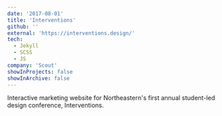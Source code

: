 ```yaml
---
date: '2017-08-01'
title: 'Interventions'
github: ''
external: 'https://interventions.design/'
tech:
  - Jekyll
  - SCSS
  - JS
company: 'Scout'
showInProjects: false
showInArchive: false
---
```


Interactive marketing website for Northeastern's first annual student-led design conference, Interventions.
